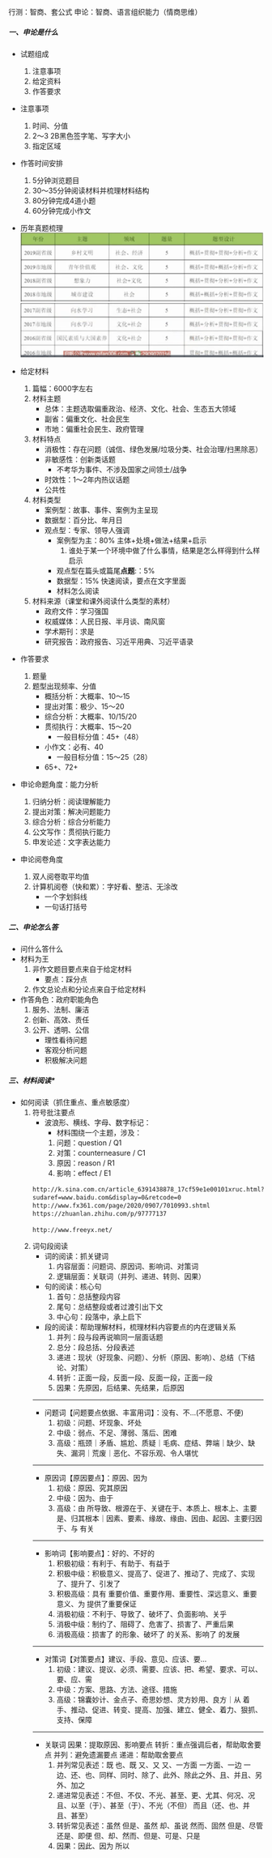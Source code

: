 行测：智商、套公式
申论：智商、语言组织能力（情商思维）
##### 一、申论是什么
- 试题组成
	1. 注意事项
	1. 给定资料
	1. 作答要求

- 注意事项
	1. 时间、分值
	1. 2～3 2B黑色签字笔、写字大小
	1. 指定区域

- 作答时间安排
	1. 5分钟浏览题目
	1. 30～35分钟阅读材料并梳理材料结构
	1. 80分钟完成4道小题
	1. 60分钟完成小作文	

- 历年真题梳理
![](/imgs/2020-12-29上午11.02.45.png)
![](/imgs/2020-12-29上午10.55.42.png)

- 给定材料
	1. 篇幅：6000字左右	
	1. 材料主题
		- 总体：主题选取偏重政治、经济、文化、社会、生态五大领域
		- 副省：偏重文化、社会民生
		- 市地：偏重社会民生、政府管理
	1. 材料特点
		- 消极性：存在问题（诚信、绿色发展/垃圾分类、社会治理/扫黑除恶）
		- 非敏感性：创新类话题
			- 不考华为事件、不涉及国家之间领土/战争
		- 时效性：1～2年内热议话题
		- 公共性
	1. 材料类型
		- 案例型：故事、事件、案例为主呈现
		- 数据型：百分比、年月日
		- 观点型：专家、领导人强调
			- 案例型为主：80%
				主体+处境+做法+结果+启示
				1. 谁处于某一个环境中做了什么事情，结果是怎么样得到什么样启示
			- 观点型在篇头或篇尾**点题**:：5%
			- 数据型：15%
				快速阅读，要点在文字里面
			- 材料怎么阅读
	1. 材料来源（课堂和课外阅读什么类型的素材）
		- 政府文件：学习强国
		- 权威媒体：人民日报、半月谈、南风窗
		- 学术期刊：求是
		- 研究报告：政府报告、习近平用典、习近平语录

- 作答要求
	1. 题量
	1. 题型出现频率、分值
		- 概括分析：大概率、10～15
		- 提出对策：极少、15～20
		- 综合分析：大概率、10/15/20
		- 贯彻执行：大概率、15～20
			- 一般目标分值：45+（48）
		- 小作文：必有、40	
			- 一般目标分值：15～25（28）
		- 65+、72+	

- 申论命题角度：能力分析
	1. 归纳分析：阅读理解能力
	1. 提出对策：解决问题能力
	1. 综合分析：综合分析能力
	1. 公文写作：贯彻执行能力
	1. 申发论述：文字表达能力

- 申论阅卷角度
	1. 双人阅卷取平均值
	1. 计算机阅卷（快和累）：字好看、整洁、无涂改
		- 一个字划斜线
		- 一句话打括号

##### 二、申论怎么答
- 问什么答什么
- 材料为王
	1. 非作文题目要点来自于给定材料
		- 要点：踩分点
	1. 作文总论点和分论点来自于给定材料
- 作答角色：政府职能角色
	1. 服务、法制、廉洁	
	1. 创新、高效、责任
	1. 公开、透明、公信
		- 理性看待问题
		- 客观分析问题
		- 积极解决问题

##### 三、材料阅读*
- 如何阅读（抓住重点、重点敏感度）
	1. 符号批注要点		
		- 波浪形、横线、字母、数字标记：
			- 材料围绕一个主题，涉及：
			1. 问题：question / Q1
			1. 对策：counterneasure / C1
			1. 原因：reason / R1
			1. 影响：effect / E1
		```		
		http://k.sina.com.cn/article_6391438878_17cf59e1e00101xruc.html?sudaref=www.baidu.com&display=0&retcode=0
		http://www.fx361.com/page/2020/0907/7010993.shtml
		https://zhuanlan.zhihu.com/p/97777137

		http://www.freeyx.net/
		```
	1. 词句段阅读
		- 词的阅读：抓关键词
			1. 内容层面：问题词、原因词、影响词、对策词
			1. 逻辑层面：关联词（并列、递进、转则、因果）
		- 句的阅读：核心句
			1. 首句：总括整段内容
			1. 尾句：总结整段或者过渡引出下文
			1. 中心句：段落中，承上启下
		- 段的阅读：帮助理解材料，梳理材料内容要点的内在逻辑关系
			1. 并列：段与段再说嘛同一层面话题
			1. 总分：段总括、分段表述
			1. 递进：现状（好现象、问题）、分析（原因、影响）、总结（下结论、对策）
			1. 转折：正面一段，反面一段、反面一段，正面一段
			1. 因果：先原因，后结果、先结果，后原因
		***
		- 问题词【问题要点依据、丰富用词】：没有、不...(不愿意、不便)
			1. 初级：问题、坏现象、坏处
			1. 中级：弱点、不足、薄弱、落后、困难
			1. 高级：瓶颈｜矛盾、尴尬、质疑｜毛病、症结、弊端｜缺少、缺失、漏洞｜荒废｜恶化、不容乐观、令人堪忧
		***	
		- 原因词【原因要点】：原因、因为
			1. 初级：原因、究其原因
			1. 中级：因为、由于
			1. 高级：由 所导致、根源在于、关键在于、本质上、根本上、主要是、归其根本｜因素、要素、缘故、缘由、因由、起因、主要归因于、与 有关
		***
		- 影响词【影响要点】：好的、不好的
			1. 积极初级：有利于、有助于、有益于
			1. 积极中级：积极意义、提高了、促进了、推动了、完成了、实现了、提升了、引发了
			1. 积极高级：具有 重要价值、重要作用、重要性、深远意义、重要意义、为 提供了重要保证
			1. 消极初级：不利于、导致了、破坏了、负面影响、关乎
			1. 消极中级：制约了、阻碍了、危害了、损害了、严重后果
			1. 消极高级：损害了 的形象、破坏了 的关系、影响了 的发展
		***	
		- 对策词【对策要点】建议、手段、意见、应该、要...
			1. 初级：建议、提议、必须、需要、应该、把、希望、要求、可以、要、应、需
			1. 中级：方案、思路、方法、途径、措施
			1. 高级：锦囊妙计、金点子、奇思妙想、灵方妙用、良方｜从 着手、推动、促进、转变、提高、加强、建立、健全、着力、狠抓、支持、保障
		***
		- 关联词
			因果：提取原因、影响要点
			转折：重点强调后者，帮助取舍要点
			并列：避免遗漏要点
			递进：帮助取舍要点
			1. 并列常见表述：既 也、既 又、又 又、一方面 一方面、一边 一边、还、也、同样、同时、除了、此外、除此之外、且、并且、另外、加之
			1. 递进常见表述：不但、不仅、不光、甚至、更、尤其、何况、况且、以至（于）、甚至（于）、不光（不但） 而且（还、也、并且、甚至）
			1. 转折常见表述：虽然 但是、虽然 却、虽说 然而、固然 但是、尽管 还是、即便 但、却、然而、但是、可是、只是
			1. 因果：因此、因为 所以
			
	